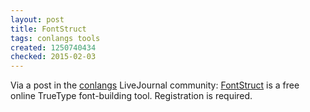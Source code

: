 ```yaml
---
layout: post
title: FontStruct
tags: conlangs tools
created: 1250740434
checked: 2015-02-03
---
```

Via a post in the [conlangs](http://conlangs.livejournal.com/460424.html) LiveJournal community:  [FontStruct](http://fontstruct.com) is a free online TrueType font-building tool.  Registration is required.
